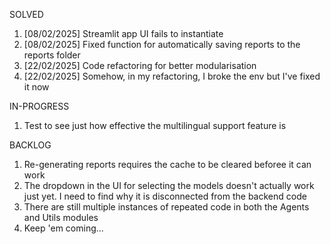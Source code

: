 SOLVED
1. [08/02/2025] Streamlit app UI fails to instantiate 
2. [08/02/2025] Fixed function for automatically saving reports to the reports folder
3. [22/02/2025] Code refactoring for better modularisation
4. [22/02/2025] Somehow, in my refactoring, I broke the env but I've fixed it now


IN-PROGRESS
1. Test to see just how effective the multilingual support feature is


BACKLOG
1. Re-generating reports requires the cache to be cleared beforee it can work
2. The dropdown in the UI for selecting the models doesn't actually work just yet. 
I need to find why it is disconnected from the backend code
3. There are still multiple instances of repeated code in both the Agents and Utils modules
4. Keep 'em coming...